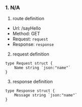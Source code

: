 ### 1. N/A

1. route definition

- Url: /sayHello
- Method: GET
- Request: `request`
- Response: `response`

2. request definition



```golang
type Request struct {
	Name string `json:"name"`
}
```


3. response definition



```golang
type Response struct {
	Message string `json:"name"`
}
```

